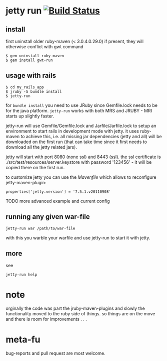 # jetty run [![Build Status](https://secure.travis-ci.org/mkristian/jetty-run.png)](http://travis-ci.org/mkristian/jetty-run) #

## install ##

first uninstall older ruby-maven (< 3.0.4.0.29.0) if present, they will otherwise conflict with gwt command

    $ gem uninstall ruby-maven
	$ gem install gwt-run

## usage with rails ##

    $ cd my_rails_app
 	$ jruby -S bundle install
	$ jetty-run

for `bundle install` you need to use JRuby since Gemfile.lock needs to be for the java platform. `jetty-run` works with both MRS and JRUBY - MRI starts up slightly faster.

jetty-run will use Gemfile/Gemfile.lock and Jarfile/Jarfile.lock to setup an environment to start rails in development mode with jetty. it uses ruby-maven to achieve this, i.e. all missing jar dependencies (jetty and all) will be downloaded on the first run (that can take time since it first needs to download all the jetty related jars).

jetty will start with port 8080 (none ssl) and 8443 (ssl). the ssl certificate is ./src/test/resources/server.keystore with password '123456' - it will be copied there on the first run.

to customize jetty you can use the _Mavenfile_ which allows to reconfigure jetty-maven-plugin:

    properties['jetty.version'] = '7.5.1.v20110908'

TODO more advanced example and current config

## running any given war-file ##

    jetty-run war /path/to/war-file

with this you warble your warfile and use jetty-run to start it with jetty.

## more ##

see

    jetty-run help
	 
# note #

orginally the code was part the jruby-maven-plugins and slowly the functionality moved to the ruby side of things. so things are on the move and there is room for improvements . . .

# meta-fu #

bug-reports and pull request are most welcome.

